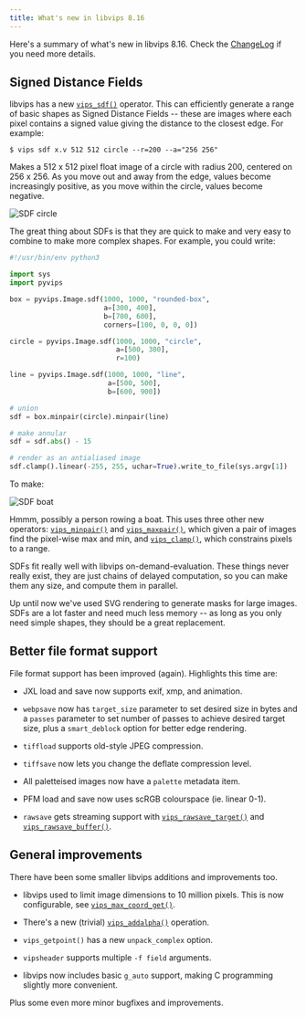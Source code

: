 ```yaml
---
title: What's new in libvips 8.16
---
```


Here's a summary of what's new in libvips 8.16. Check the
[ChangeLog](https://github.com/libvips/libvips/blob/master/ChangeLog)
if you need more details.

## Signed Distance Fields

libvips has a new
[`vips_sdf()`](/API/current/ctor.Image.sdf.html)
operator. This can efficiently generate a range of basic shapes as Signed
Distance Fields -- these are images where each pixel contains a signed value
giving the distance to the closest edge. For example:

```
$ vips sdf x.v 512 512 circle --r=200 --a="256 256"
```

Makes a 512 x 512 pixel float image of a circle with radius 200, centered
on 256 x 256. As you move out and away from the edge, values become
increasingly positive, as you move within the circle, values become negative.

![SDF circle](/assets/images/sdf-circle.png)

The great thing about SDFs is that they are quick to make and very easy to
combine to make more complex shapes. For example, you could write:

```python
#!/usr/bin/env python3

import sys
import pyvips

box = pyvips.Image.sdf(1000, 1000, "rounded-box",
                       a=[300, 400],
                       b=[700, 600],
                       corners=[100, 0, 0, 0])

circle = pyvips.Image.sdf(1000, 1000, "circle",
                          a=[500, 300],
                          r=100)

line = pyvips.Image.sdf(1000, 1000, "line",
                        a=[500, 500],
                        b=[600, 900])

# union
sdf = box.minpair(circle).minpair(line)

# make annular
sdf = sdf.abs() - 15

# render as an antialiased image
sdf.clamp().linear(-255, 255, uchar=True).write_to_file(sys.argv[1])
```

To make:

![SDF boat](/assets/images/sdf-boat.png)

Hmmm, possibly a person rowing a boat. This uses three
other new operators: [`vips_minpair()`](
/API/current/method.Image.minpair.html) and [`vips_maxpair()`](
/API/current/method.Image.maxpair.html),
which given a pair of images find the
pixel-wise max and min, and [`vips_clamp()`](
/API/current/method.Image.clamp.html), which constrains pixels
to a range.

SDFs fit really well with libvips on-demand-evaluation. These things
never really exist, they are just chains of delayed computation, so you can
make them any size, and compute them in parallel.

Up until now we've used SVG rendering to generate masks for large images.
SDFs are a lot faster and need much less memory -- as long as you only need
simple shapes, they should be a great replacement.

## Better file format support

File format support has been improved (again). Highlights this time are:

* JXL load and save now supports exif, xmp, and animation.

* `webpsave` now has `target_size` parameter to set desired size in bytes and a
  `passes` parameter to set number of passes to achieve desired target size,
  plus a `smart_deblock` option for better edge rendering.

* `tiffload` supports old-style JPEG compression.

* `tiffsave` now lets you change the deflate compression level.

* All paletteised images now have a `palette` metadata item.

* PFM load and save now uses scRGB colourspace (ie. linear 0-1).

* `rawsave` gets  streaming support with
  [`vips_rawsave_target()`](
  /API/current/method.Image.rawsave_target.html) and
  [`vips_rawsave_buffer()`](
  /API/current/method.Image.rawsave_buffer.html).

## General improvements

There have been some smaller libvips additions and improvements too.

* libvips used to limit image dimensions to 10 million pixels. This is now
  configurable, see [`vips_max_coord_get()`](
  /API/current/func.max_coord_get.html).

* There's a new (trivial) [`vips_addalpha()`](
  /API/current/method.Image.addalpha.html) operation.

* `vips_getpoint()` has a new `unpack_complex` option.

* `vipsheader` supports multiple `-f field` arguments.

* libvips now includes basic `g_auto` support, making C programming slightly
  more convenient.

Plus some even more minor bugfixes and improvements.
